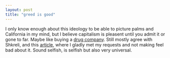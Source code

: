 ```yaml
---
layout: post
title: "greed is good"
---
```


I only know enough about this ideology to be able to picture palms and California in my mind, but I believe capitalism is pleasent until you admit it or gone to far. Maybe like buying a [drug company][daraprim]. Still mostly agree with Shkreli, and this [article][article], where I gladly met my requests and not making feel bad about it. Sound selfish, is selfish but also very universal.






































[article]: https://www.washingtonpost.com/news/morning-mix/wp/2015/09/23/pharma-bro-martin-shkreli-and-the-very-american-debate-over-maximizing-profit/
[daraprim]: https://en.wikipedia.org/wiki/Martin_Shkreli